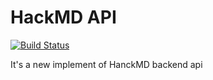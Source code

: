 # HackMD API

[![Build Status](https://api.travis-ci.org/unisharp/hackmd-api.svg)](https://travis-ci.org/UniSharp/hackmd-api)

It's a new implement of HanckMD backend api 
